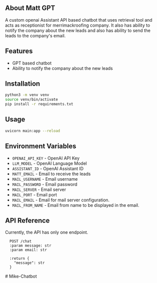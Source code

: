 ## About Matt GPT
A custom openai Assistant API based chatbot that uses retrieval tool and acts as receptionist for merrimackroofing company.
It also has ability to notify the company about the new leads and also has ability to send the leads to the company's email.

## Features
- GPT based chatbot
- Ability to notify the company about the new leads

## Installation
```bash
python3 -m venv venv
source venv/bin/activate
pip install -r requirements.txt
```

## Usage
```bash
uvicorn main:app --reload
```

## Environment Variables
- `OPENAI_API_KEY` - OpenAI API Key
- `LLM_MODEL` - OpenAI Language Model
- `ASSISTANT_ID` - OpenAI Assistant ID
- `MATT_EMAIL` - Email to receive the leads
- `MAIL_USERNAME` - Email username
- `MAIL_PASSWORD` - Email password
- `MAIL_SERVER` - Email server
- `MAIL_PORT` - Email port
- `MAIL_EMAIL` - Email for mail server configuration.
- `MAIL_FROM_NAME` - Email from name to be displayed in the email.

## API Reference
Currently, the API has only one endpoint.
```http
  POST /chat
  :param message: str
  :param email: str

  :return {
    "message": str
  }
```
#   M i k e - C h a t b o t  
 